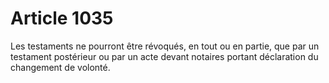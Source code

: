 # Article 1035

Les testaments ne pourront être révoqués, en tout ou en partie, que par un testament postérieur ou par un acte devant notaires portant déclaration du changement de volonté.